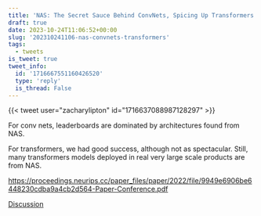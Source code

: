 ```yaml
---
title: 'NAS: The Secret Sauce Behind ConvNets, Spicing Up Transformers'
draft: true
date: 2023-10-24T11:06:52+00:00
slug: '202310241106-nas-convnets-transformers'
tags:
  - tweets
is_tweet: true
tweet_info:
  id: '1716667551160426520'
  type: 'reply'
  is_thread: False
---
```




{{< tweet user="zacharylipton" id="1716637088987128297" >}}

For conv nets, leaderboards are dominated by architectures found from NAS. 

For transformers, we had good success, although not as spectacular. Still,  many transformers models deployed in real very large scale products are from NAS.

<https://proceedings.neurips.cc/paper_files/paper/2022/file/9949e6906be6448230cdba9a4cb2d564-Paper-Conference.pdf>

[Discussion](https://x.com/sytelus/status/1716667551160426520)
